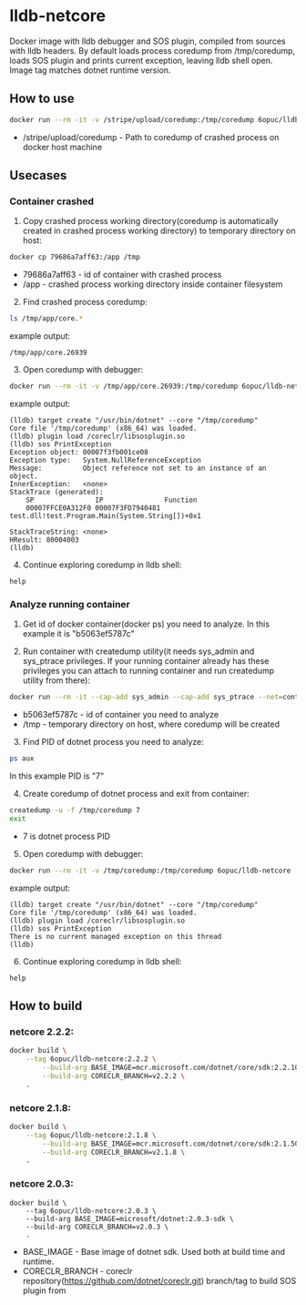# lldb-netcore
Docker image with lldb debugger and SOS plugin, compiled from sources with lldb headers.
By default loads process coredump from /tmp/coredump, loads SOS plugin and prints current exception, leaving lldb shell open.
Image tag matches dotnet runtime version.

## How to use
```bash
docker run --rm -it -v /stripe/upload/coredump:/tmp/coredump 6opuc/lldb-netcore
```
- /stripe/upload/coredump - Path to coredump of crashed process on docker host machine

## Usecases
### Container crashed

1. Copy crashed process working directory(coredump is automatically created in crashed process working directory) to temporary directory on host:
```bash
docker cp 79686a7aff63:/app /tmp
```
- 79686a7aff63 - id of container with crashed process
- /app - crashed process working directory inside container filesystem

2. Find crashed process coredump:
```bash
ls /tmp/app/core.*
```
example output:
```
/tmp/app/core.26939
```

3. Open coredump with debugger:
```bash
docker run --rm -it -v /tmp/app/core.26939:/tmp/coredump 6opuc/lldb-netcore
```
example output:
```
(lldb) target create "/usr/bin/dotnet" --core "/tmp/coredump"
Core file '/tmp/coredump' (x86_64) was loaded.
(lldb) plugin load /coreclr/libsosplugin.so
(lldb) sos PrintException
Exception object: 00007f3fb001ce08
Exception type:   System.NullReferenceException
Message:          Object reference not set to an instance of an object.
InnerException:   <none>
StackTrace (generated):
    SP               IP               Function
    00007FFCE0A312F0 00007F3FD7940481 test.dll!test.Program.Main(System.String[])+0x1

StackTraceString: <none>
HResult: 80004003
(lldb)
```

4. Continue exploring coredump in lldb shell:
```
help
```

### Analyze running container
1. Get id of docker container(docker ps) you need to analyze. In this example it is "b5063ef5787c"

2. Run container with createdump utility(it needs sys_admin and sys_ptrace privileges. If your running container already has these privileges you can attach to running container and run createdump utility from there):
```bash
docker run --rm -it --cap-add sys_admin --cap-add sys_ptrace --net=container:b5063ef5787c --pid=container:b5063ef5787c -v /tmp:/tmp 6opuc/lldb-netcore /bin/bash
```
- b5063ef5787c - id of container you need to analyze
- /tmp - temporary directory on host, where coredump will be created

3. Find PID of dotnet process you need to analyze:
```bash
ps aux
```
In this example PID is "7"

4. Create coredump of dotnet process and exit from container:
```bash
createdump -u -f /tmp/coredump 7
exit
```
- 7 is dotnet process PID

5. Open coredump with debugger:
```bash
docker run --rm -it -v /tmp/coredump:/tmp/coredump 6opuc/lldb-netcore
```
example output:
```
(lldb) target create "/usr/bin/dotnet" --core "/tmp/coredump"
Core file '/tmp/coredump' (x86_64) was loaded.
(lldb) plugin load /coreclr/libsosplugin.so
(lldb) sos PrintException
There is no current managed exception on this thread
(lldb)
```

6. Continue exploring coredump in lldb shell:
```
help
```

## How to build
### netcore 2.2.2:
```bash
docker build \
	--tag 6opuc/lldb-netcore:2.2.2 \
    	--build-arg BASE_IMAGE=mcr.microsoft.com/dotnet/core/sdk:2.2.104 \
    	--build-arg CORECLR_BRANCH=v2.2.2 \
	.
```
### netcore 2.1.8:
```bash
docker build \
	--tag 6opuc/lldb-netcore:2.1.8 \
    	--build-arg BASE_IMAGE=mcr.microsoft.com/dotnet/core/sdk:2.1.504 \
    	--build-arg CORECLR_BRANCH=v2.1.8 \
	.
```
### netcore 2.0.3:
```
docker build \
	--tag 6opuc/lldb-netcore:2.0.3 \
	--build-arg BASE_IMAGE=microsoft/dotnet:2.0.3-sdk \
	--build-arg CORECLR_BRANCH=v2.0.3 \
	.
```
- BASE_IMAGE - Base image of dotnet sdk. Used both at build time and runtime.
- CORECLR_BRANCH - coreclr repository(https://github.com/dotnet/coreclr.git) branch/tag to build SOS plugin from

